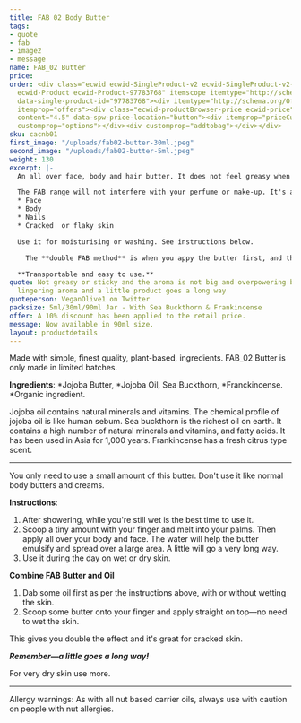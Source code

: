 ```yaml
---
title: FAB 02 Body Butter
tags:
- quote
- fab
- image2
- message
name: FAB_02 Butter
price:
order: <div class="ecwid ecwid-SingleProduct-v2 ecwid-SingleProduct-v2-bordered ecwid-SingleProduct-v2-centered
  ecwid-Product ecwid-Product-97783768" itemscope itemtype="http://schema.org/Product"
  data-single-product-id="97783768"><div itemtype="http://schema.org/Offer" itemscope
  itemprop="offers"><div class="ecwid-productBrowser-price ecwid-price" itemprop="price"
  content="4.5" data-spw-price-location="button"><div itemprop="priceCurrency" content="GBP"></div></div></div><div
  customprop="options"></div><div customprop="addtobag"></div></div>
sku: cacnb01
first_image: "/uploads/fab02-butter-30ml.jpeg"
second_image: "/uploads/fab02-butter-5ml.jpeg"
weight: 130
excerpt: |-
  An all over face, body and hair butter. It does not feel greasy when applied. It's very concentrated and a little goes a long way.

  The FAB range will not interfere with your perfume or make-up. It's a multi-purpose, unisex product. You can use it on your:
  * Face
  * Body
  * Nails
  * Cracked  or flaky skin

  Use it for moisturising or washing. See instructions below.

    The **double FAB method** is when you appy the butter first, and then the oil on top. Try this to give you super soft skin. Especially great for when you have really dry, flaky or cracked skin.

  **Transportable and easy to use.**
quote: Not greasy or sticky and the aroma is not big and overpowering but a soothing
  lingering aroma and a little product goes a long way
quoteperson: VeganOlive1 on Twitter
packsize: 5ml/30ml/90ml Jar - With Sea Buckthorn & Frankincense
offer: A 10% discount has been applied to the retail price.
message: Now available in 90ml size.
layout: productdetails
---
```


Made with simple, finest quality, plant-based, ingredients. FAB_02 Butter is only made in limited batches. 

**Ingredients**: *Jojoba Butter, *Jojoba Oil, Sea Buckthorn, *Franckincense.  
*Organic ingredient.

Jojoba oil contains natural minerals and vitamins. The chemical profile of jojoba oil is like human sebum. Sea buckthorn is the richest oil on earth. It contains a high number of natural minerals and vitamins, and fatty acids. It has been used in Asia for 1,000 years. Frankincense has a fresh citrus type scent.

***

You only need to use a small amount of this butter. Don't use it like normal body butters and creams.

**Instructions**:
1. After showering, while you're still wet is the best time to use it.
2. Scoop a tiny amount with your finger and melt into your palms. Then apply all over your body and face. The water will help the butter emulsify and spread over a large area. A little will go a very long way.
3. Use it during the day on wet or dry skin.

**Combine FAB Butter and Oil**
1. Dab some oil first as per the instructions above, with or without wetting the skin.
2. Scoop some butter onto your finger and apply straight on top—no need to wet the skin. 

This gives you double the effect and it's great for cracked skin.

_**Remember—a little goes a long way!**_

For very dry skin use more.

***

Allergy warnings: As with all nut based carrier oils, always use with caution on people with nut allergies.